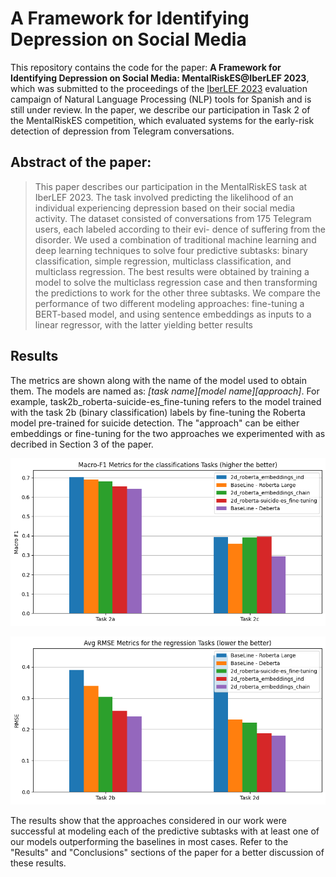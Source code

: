 A Framework for Identifying Depression on Social Media
==============================

This repository contains the code for the paper:  **A Framework for Identifying Depression on Social Media: MentalRiskES@IberLEF 2023**, which was submitted to the proceedings of the [IberLEF 2023](https://sites.google.com/view/iberlef-2023/home) evaluation campaign of Natural Language Processing (NLP) tools for Spanish and is still under review. In the paper, we describe our participation in Task 2 of the MentalRiskES competition, which evaluated systems for the early-risk detection of depression from Telegram conversations. 

## Abstract of the paper: 

> This paper describes our participation in the MentalRiskES task at IberLEF 2023. The task involved
predicting the likelihood of an individual experiencing depression based on their social media activity.
The dataset consisted of conversations from 175 Telegram users, each labeled according to their evi-
dence of suffering from the disorder. We used a combination of traditional machine learning and deep
learning techniques to solve four predictive subtasks: binary classification, simple regression, multiclass
classification, and multiclass regression. The best results were obtained by training a model to solve the
multiclass regression case and then transforming the predictions to work for the other three subtasks.
We compare the performance of two different modeling approaches: fine-tuning a BERT-based model,
and using sentence embeddings as inputs to a linear regressor, with the latter yielding better results

## Results

The metrics are shown along with the name of the model used to obtain them. The models
are named as: *[task name]_[model name]_[approach]*. For example, task2b_roberta-suicide-es_fine-tuning refers to the model trained with the task 2b (binary classification) labels by fine-tuning the Roberta model pre-trained for suicide detection. The "approach" can be either embeddings or fine-tuning for the two approaches we experimented with as decribed in Section 3 of the paper. 

![absolute-classification-results](./reports/figures/macro-f1-classification-results.png)

![absolute-regression-results](./reports/figures/avg-rmse-regression-results.png)

The results show that the approaches considered in our work were successful at modeling each
of the predictive subtasks with at least one of our models outperforming the baselines in most cases. Refer to the "Results" and "Conclusions" sections of the paper for a better discussion of these results.